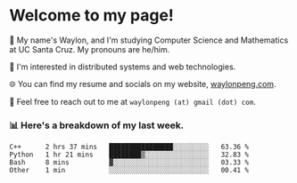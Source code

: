 # Welcome to my page! 

👋 My name's Waylon, and I'm studying Computer Science and Mathematics at UC Santa Cruz. My pronouns are he/him. 

💭 I'm interested in distributed systems and web technologies.

🌐 You can find my resume and socials on my website, [waylonpeng.com](https://www.waylonpeng.com).

📧 Feel free to reach out to me at `waylonpeng (at) gmail (dot) com`.

### 📊 Here's a breakdown of my last week.

<!--START_SECTION:waka-->
```text
C++      2 hrs 37 mins   ████████████████░░░░░░░░░   63.36 % 
Python   1 hr 21 mins    ████████▒░░░░░░░░░░░░░░░░   32.83 % 
Bash     8 mins          ▓░░░░░░░░░░░░░░░░░░░░░░░░   03.33 % 
Other    1 min           ░░░░░░░░░░░░░░░░░░░░░░░░░   00.41 % 
```
<!--END_SECTION:waka-->
